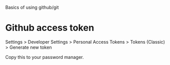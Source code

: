 

Basics of using github/git


# Github access token

Settings > Developer Settings > Personal Access Tokens > Tokens (Classic) > Generate new token

Copy this to your password manager.




